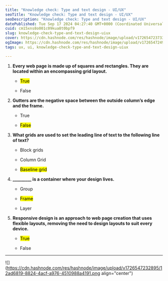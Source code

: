 ```yaml
---
title: "Knowledge check: Type and text design - UI/UX"
seoTitle: "Knowledge check: Type and text design - UI/UX"
seoDescription: "Knowledge check: Type and text design - UI/UX"
datePublished: Tue Sep 17 2024 04:27:40 GMT+0000 (Coordinated Universal Time)
cuid: cm15xns8o001c09kua8t0bpf9
slug: knowledge-check-type-and-text-design-uiux
cover: https://cdn.hashnode.com/res/hashnode/image/upload/v1726547237333/cb3917fa-31e0-4864-be65-26f53fe120ad.jpeg
ogImage: https://cdn.hashnode.com/res/hashnode/image/upload/v1726547249448/d9c9b4ed-f6ed-43b0-b3ec-7c9b94cb4a8a.jpeg
tags: ux, ui, knowledge-check-type-and-text-design-uiux

---
```


1. **Every web page is made up of squares and rectangles. They are located within an encompassing grid layout.**
    
    * <mark>True</mark>
        
    * False
        
2. **Gutters are the negative space between the outside column’s edge and the frame.**
    
    * True
        
    * <mark>False</mark>
        
3. **What grids are used to set the leading line of text to the following line of text?**
    
    * Block grids
        
    * Column Grid
        
    * <mark>Baseline grid</mark>
        
4. **\_\_\_\_\_\_\_\_\_ is a container where your design lives.**
    
    * Group
        
    * <mark>Frame</mark>
        
    * Layer
        
5. **Responsive design is an approach to web page creation that uses flexible layouts, removing the need to design layouts to suit every device.**
    
    * <mark>True</mark>
        
    * False
        

---

![](https://cdn.hashnode.com/res/hashnode/image/upload/v1726547232895/12ad6819-8824-4acf-a976-4510988a4191.png align="center")